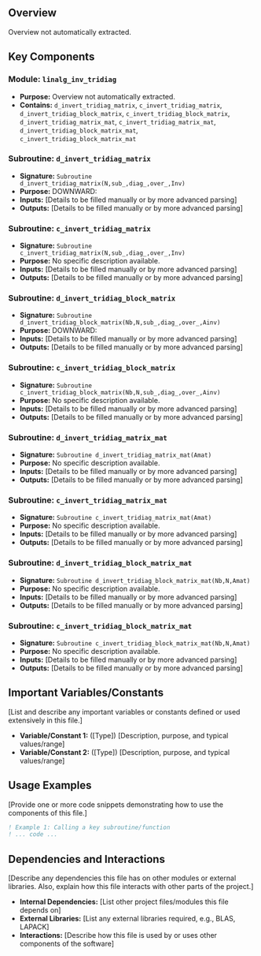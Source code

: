 ## Overview

Overview not automatically extracted.

## Key Components

### Module: `linalg_inv_tridiag`
- **Purpose:** Overview not automatically extracted.
- **Contains:** `d_invert_tridiag_matrix`, `c_invert_tridiag_matrix`, `d_invert_tridiag_block_matrix`, `c_invert_tridiag_block_matrix`, `d_invert_tridiag_matrix_mat`, `c_invert_tridiag_matrix_mat`, `d_invert_tridiag_block_matrix_mat`, `c_invert_tridiag_block_matrix_mat`

### Subroutine: `d_invert_tridiag_matrix`
- **Signature:** `Subroutine d_invert_tridiag_matrix(N,sub_,diag_,over_,Inv)`
- **Purpose:** DOWNWARD:
- **Inputs:** [Details to be filled manually or by more advanced parsing]
- **Outputs:** [Details to be filled manually or by more advanced parsing]

### Subroutine: `c_invert_tridiag_matrix`
- **Signature:** `Subroutine c_invert_tridiag_matrix(N,sub_,diag_,over_,Inv)`
- **Purpose:** No specific description available.
- **Inputs:** [Details to be filled manually or by more advanced parsing]
- **Outputs:** [Details to be filled manually or by more advanced parsing]

### Subroutine: `d_invert_tridiag_block_matrix`
- **Signature:** `Subroutine d_invert_tridiag_block_matrix(Nb,N,sub_,diag_,over_,Ainv)`
- **Purpose:** DOWNWARD:
- **Inputs:** [Details to be filled manually or by more advanced parsing]
- **Outputs:** [Details to be filled manually or by more advanced parsing]

### Subroutine: `c_invert_tridiag_block_matrix`
- **Signature:** `Subroutine c_invert_tridiag_block_matrix(Nb,N,sub_,diag_,over_,Ainv)`
- **Purpose:** No specific description available.
- **Inputs:** [Details to be filled manually or by more advanced parsing]
- **Outputs:** [Details to be filled manually or by more advanced parsing]

### Subroutine: `d_invert_tridiag_matrix_mat`
- **Signature:** `Subroutine d_invert_tridiag_matrix_mat(Amat)`
- **Purpose:** No specific description available.
- **Inputs:** [Details to be filled manually or by more advanced parsing]
- **Outputs:** [Details to be filled manually or by more advanced parsing]

### Subroutine: `c_invert_tridiag_matrix_mat`
- **Signature:** `Subroutine c_invert_tridiag_matrix_mat(Amat)`
- **Purpose:** No specific description available.
- **Inputs:** [Details to be filled manually or by more advanced parsing]
- **Outputs:** [Details to be filled manually or by more advanced parsing]

### Subroutine: `d_invert_tridiag_block_matrix_mat`
- **Signature:** `Subroutine d_invert_tridiag_block_matrix_mat(Nb,N,Amat)`
- **Purpose:** No specific description available.
- **Inputs:** [Details to be filled manually or by more advanced parsing]
- **Outputs:** [Details to be filled manually or by more advanced parsing]

### Subroutine: `c_invert_tridiag_block_matrix_mat`
- **Signature:** `Subroutine c_invert_tridiag_block_matrix_mat(Nb,N,Amat)`
- **Purpose:** No specific description available.
- **Inputs:** [Details to be filled manually or by more advanced parsing]
- **Outputs:** [Details to be filled manually or by more advanced parsing]

## Important Variables/Constants

[List and describe any important variables or constants defined or used extensively in this file.]

- **Variable/Constant 1:** ([Type]) [Description, purpose, and typical values/range]
- **Variable/Constant 2:** ([Type]) [Description, purpose, and typical values/range]

## Usage Examples

[Provide one or more code snippets demonstrating how to use the components of this file.]

```fortran
! Example 1: Calling a key subroutine/function
! ... code ...
```

## Dependencies and Interactions

[Describe any dependencies this file has on other modules or external libraries. Also, explain how this file interacts with other parts of the project.]

- **Internal Dependencies:** [List other project files/modules this file depends on]
- **External Libraries:** [List any external libraries required, e.g., BLAS, LAPACK]
- **Interactions:** [Describe how this file is used by or uses other components of the software]

